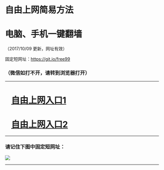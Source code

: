 ﻿# 自由上网简易方法

# 电脑、手机一键翻墙

（2017/10/09 更新，网址有效）

固定短网址：https://git.io/free99

### （微信如打不开，请转到浏览器打开）


***





# &nbsp;&nbsp; <a href="http://ft194423106.fwq-tz-1001.info/fwqtz01.html?t=100900111828 " target="_blank">自由上网入口1</a>
# &nbsp;&nbsp; <a href="http://ft2660623173.fwq-tz-1002.info/fwqtz02.html?t=100900126382 " target="_blank">自由上网入口2</a>
***

### 请记住下图中固定短网址：

<img src="https://s3-us-west-2.amazonaws.com/fwq-1001/yjfq-20170905okok.png" /> 


***

